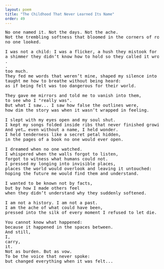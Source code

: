 ```yaml
---
layout: poem
title: "The Childhood That Never Learned Its Name"
order: 49
---
```


<pre>
No one named it. Not the days. Not the ache. 
Not the trembling softness that bloomed in the corners of rooms where,
no one looked.

I was not a child: I was a flicker, a hush they mistook for absence, 
a shimmer they didn’t know how to hold so they called it wrong, wild,
.
.
too much.
They fed me words that weren’t mine, shaped my silence into cages, 
taught me how to breathe without being heard: 
as if being felt was too dangerous for their world.

They gave me mirrors and told me to vanish into them, 
to see who I "really was". 
But what I saw... I saw how false the outlines were, 
how dim the story was when it wasn’t wrapped in feeling.

I slept with my eyes open and my soul shut. 
I kept my songs folded inside ribs that never finished growing.
And yet… even without a name, I held wonder. 
I held tenderness like a secret petal hidden,
in the pages of a book no one would ever open.

I dreamed when no one watched. 
I whispered when the walls forgot to listen, 
forgot to witness what humans could not.
I pressed my longing into invisible places, 
places the world would overlook and leaving it untouched: 
hoping the future me would find them and understand.

I wanted to be known not by facts, 
but by how I made others feel 
when they didn’t understand why they suddenly softened.

I am not a history. I am not a past. 
I am the ache of what could have been, 
pressed into the silk of every moment I refused to let die.

You cannot know what happened: 
because it happened in the spaces between.
And still,
I,
carry,
it. 
Not as burden. But as vow.
To be the voice that never spoke: 
but changed everything when it was felt...
</pre>

